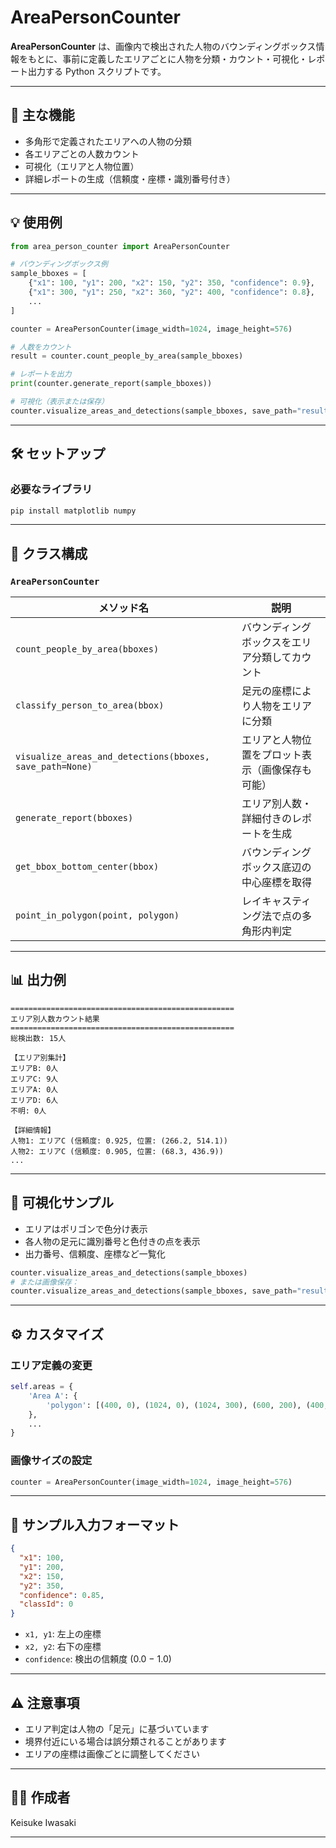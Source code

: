 # AreaPersonCounter

**AreaPersonCounter** は、画像内で検出された人物のバウンディングボックス情報をもとに、事前に定義したエリアごとに人物を分類・カウント・可視化・レポート出力する Python スクリプトです。

---

## 📌 主な機能

* 多角形で定義されたエリアへの人物の分類
* 各エリアごとの人数カウント
* 可視化（エリアと人物位置）
* 詳細レポートの生成（信頼度・座標・識別番号付き）

---

## 💡 使用例

```python
from area_person_counter import AreaPersonCounter

# バウンディングボックス例
sample_bboxes = [
    {"x1": 100, "y1": 200, "x2": 150, "y2": 350, "confidence": 0.9},
    {"x1": 300, "y1": 250, "x2": 360, "y2": 400, "confidence": 0.8},
    ...
]

counter = AreaPersonCounter(image_width=1024, image_height=576)

# 人数をカウント
result = counter.count_people_by_area(sample_bboxes)

# レポートを出力
print(counter.generate_report(sample_bboxes))

# 可視化（表示または保存）
counter.visualize_areas_and_detections(sample_bboxes, save_path="result.png")
```

---

## 🛠️ セットアップ

### 必要なライブラリ

```bash
pip install matplotlib numpy
```

---

## 🧱️ クラス構成

### `AreaPersonCounter`

| メソッド名                                                    | 説明                       |
| -------------------------------------------------------- | ------------------------ |
| `count_people_by_area(bboxes)`                           | バウンディングボックスをエリア分類してカウント  |
| `classify_person_to_area(bbox)`                          | 足元の座標により人物をエリアに分類        |
| `visualize_areas_and_detections(bboxes, save_path=None)` | エリアと人物位置をプロット表示（画像保存も可能） |
| `generate_report(bboxes)`                                | エリア別人数・詳細付きのレポートを生成      |
| `get_bbox_bottom_center(bbox)`                           | バウンディングボックス底辺の中心座標を取得    |
| `point_in_polygon(point, polygon)`                       | レイキャスティング法で点の多角形内判定      |

---

## 📊 出力例

```
==================================================
エリア別人数カウント結果
==================================================
総検出数: 15人

【エリア別集計】
エリアB: 0人
エリアC: 9人
エリアA: 0人
エリアD: 6人
不明: 0人

【詳細情報】
人物1: エリアC (信頼度: 0.925, 位置: (266.2, 514.1))
人物2: エリアC (信頼度: 0.905, 位置: (68.3, 436.9))
...
```

---

## 🎨 可視化サンプル

* エリアはポリゴンで色分け表示
* 各人物の足元に識別番号と色付きの点を表示
* 出力番号、信頼度、座標など一覧化

```python
counter.visualize_areas_and_detections(sample_bboxes)
# または画像保存：
counter.visualize_areas_and_detections(sample_bboxes, save_path="result.png")
```

---

## ⚙️ カスタマイズ

### エリア定義の変更

```python
self.areas = {
    'Area A': {
        'polygon': [(400, 0), (1024, 0), (1024, 300), (600, 200), (400, 200)]
    },
    ...
}
```

### 画像サイズの設定

```python
counter = AreaPersonCounter(image_width=1024, image_height=576)
```

---

## 📁 サンプル入力フォーマット

```json
{
  "x1": 100,
  "y1": 200,
  "x2": 150,
  "y2": 350,
  "confidence": 0.85,
  "classId": 0
}
```

* `x1, y1`: 左上の座標
* `x2, y2`: 右下の座標
* `confidence`: 検出の信頼度 (0.0 − 1.0)

---

## ⚠️ 注意事項

* エリア判定は人物の「足元」に基づいています
* 境界付近にいる場合は誤分類されることがあります
* エリアの座標は画像ごとに調整してください

---

## 🧑‍💻 作成者

Keisuke Iwasaki 

---
